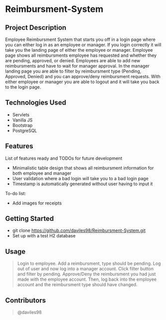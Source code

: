 # Reimbursment-System

## Project Description

Employee Reimbursment System that starts you off in a login page where you can either log in as an employee or manager. 
If you login correctly it will take you the landing page of either the employee or manager. Employee page shows all
reimbursments employee has requested and whether they are pending, approved, or denied. Employees are able to add new
reimbursments and have to wait for manager approval. In the manager landing page you are able to filter by reimbursment
type (Pending, Approved, Denied) and you can approve/deny reimbursment requests. With either employee or manager you are able
to logout and it will take you back to the login page.

## Technologies Used

* Servlets
* Vanilla JS
* Bootstrap
* PostgreSQL

## Features

List of features ready and TODOs for future development
* Minimalistic table design that shows all reimbursment information for both employee and manager
* User validation where a bad login will take you to a bad login page
* Timestamp is automatically generated without user having to input it

To-do list:
* Add images for receipts

## Getting Started
   
* git clone https://github.com/daviles98/Reimbursment-System.git
* Set up with a test H2 database

## Usage

> Login to employee. Add a reimbursment, type should be pending. Log out of user and now log into a manager account. Click filter button
and filter by pending. Approve/Deny the reimbursment you had just made with the employee account. Then, log back into the employee account
and the reimbursment type should have changed.

## Contributors

> @daviles98
